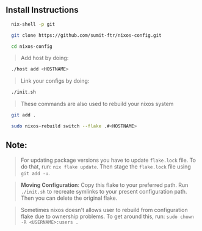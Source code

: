 ## Install Instructions
```sh
  nix-shell -p git
```
```sh
  git clone https://github.com/sumit-ftr/nixos-config.git
```
```sh
  cd nixos-config
```
> Add host by doing:
```sh
  ./host add <HOSTNAME>
```
> Link your configs by doing:
```sh
  ./init.sh
```
> These commands are also used to rebuild your nixos system
```sh
  git add .
```
```sh
  sudo nixos-rebuild switch --flake .#<HOSTNAME>
```

## Note:
> For updating package versions you have to update `flake.lock` file. To do that, run: `nix flake update`. Then stage the `flake.lock` file using `git add -u`.

> **Moving Configuration**: Copy this flake to your preferred path. Run `./init.sh` to recreate symlinks to your present configuration path. Then you can delete the original flake.

> Sometimes nixos doesn't allows user to rebuild from configuration flake due to ownership problems. To get around this, run: `sudo chown -R <USERNAME>:users .`
